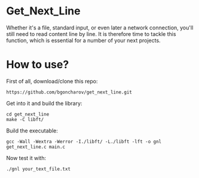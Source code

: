 # Get_Next_Line
Whether it's a file, standard input, or even later a network connection, you'll still need to read content line by line. It is therefore time to tackle this function, which is essential for a number of your next projects.
# How to use?
First of all, download/clone this repo:
```
https://github.com/bgoncharov/get_next_line.git
```
Get into it and build the library:
```
cd get_next_line
make -C libft/
```
Build the executable:
```
gcc -Wall -Wextra -Werror -I./libft/ -L./libft -lft -o gnl get_next_line.c main.c
```
Now test it with:
```
./gnl your_text_file.txt
```
